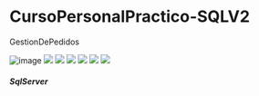 # CursoPersonalPractico-SQLV2
GestionDePedidos

![image](https://user-images.githubusercontent.com/97255802/236876293-5de055d9-ddcf-4d28-9346-4dd780bd3d0f.png)
![](https://img.shields.io/github/stars/pandao/editor.md.svg) ![](https://img.shields.io/github/forks/pandao/editor.md.svg) ![](https://img.shields.io/github/tag/pandao/editor.md.svg) ![](https://img.shields.io/github/release/pandao/editor.md.svg) ![](https://img.shields.io/github/issues/pandao/editor.md.svg) ![](https://img.shields.io/bower/v/editor.md.svg)
##### SqlServer
